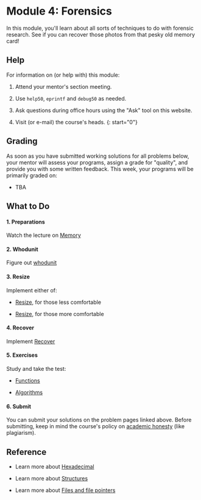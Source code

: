 # Module 4: Forensics

In this module, you'll learn about all sorts of techniques to do with forensic research. See if you can recover those photos from that pesky old memory card!


## Help

For information on (or help with) this module:

1. Attend your mentor's section meeting.

1. Use `help50`, `eprintf` and `debug50` as needed.

1. Ask questions during office hours using the "Ask" tool on this website.

1. Visit (or e-mail) the course's heads.
{: start="0"}


## Grading

As soon as you have submitted working solutions for all problems below, your mentor will assess your programs, assign a grade for "quality", and provide you with some written feedback. This week, your programs will be primarily graded on:

- TBA


## What to Do

#### 1. Preparations

Watch the lecture on [Memory](/lectures/memory)

#### 2. Whodunit

Figure out [whodunit](/problems/whodunit)

#### 3. Resize

Implement either of:

- [Resize](/problems/resize-less), for those less comfortable

- [Resize](/problems/resize-more), for those more comfortable

#### 4. Recover

Implement [Recover](/problems/recover)

#### 5. Exercises

Study and take the test:

- [Functions](/exercises/functions)

- [Algorithms](/exercises/algorithms)

#### 6. Submit

You can submit your solutions on the problem pages linked above. Before submitting, keep in mind the course's policy on [academic honesty](/syllabus#samenwerken-fraude-en-plagiaat) (like plagiarism).


## Reference

- Learn more about [Hexadecimal](https://www.youtube.com/embed/u_atXp-NF6w?autoplay=1&rel=0)

- Learn more about [Structures](https://www.youtube.com/embed/E4lb2gkyXr8?autoplay=1&rel=0)

- Learn more about [Files and file pointers](https://www.youtube.com/embed/bOF-SpEAYgk?autoplay=1&rel=0)
